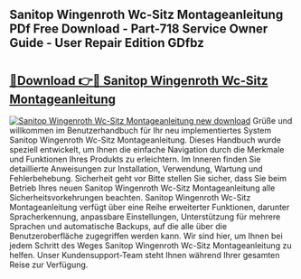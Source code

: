 ## Sanitop Wingenroth Wc-Sitz Montageanleitung PDf Free Download - Part-718 Service Owner Guide - User Repair Edition GDfbz

# <h2><a href="http://df8w7ly.blite.top/?on=Sanitop+Wingenroth+Wc-Sitz+Montageanleitung">🔗Download 👉🔴 Sanitop Wingenroth Wc-Sitz Montageanleitung</a></h2>

[![Sanitop Wingenroth Wc-Sitz Montageanleitung new download](https://i.imgur.com/lujVjoI.png)](http://df8w7ly.blite.top/?on=Sanitop+Wingenroth+Wc-Sitz+Montageanleitung)
Grüße und willkommen im Benutzerhandbuch für Ihr neu implementiertes System Sanitop Wingenroth Wc-Sitz Montageanleitung. Dieses Handbuch wurde speziell entwickelt, um Ihnen die einfache Navigation durch die Merkmale und Funktionen Ihres Produkts zu erleichtern. Im Inneren finden Sie detaillierte Anweisungen zur Installation, Verwendung, Wartung und Fehlerbehebung. Sicherheit geht vor Bitte stellen Sie sicher, dass Sie beim Betrieb Ihres neuen Sanitop Wingenroth Wc-Sitz Montageanleitung alle Sicherheitsvorkehrungen beachten. Sanitop Wingenroth Wc-Sitz Montageanleitung verfügt über eine Reihe erweiterter Funktionen, darunter Spracherkennung, anpassbare Einstellungen, Unterstützung für mehrere Sprachen und automatische Backups, auf die alle über die Benutzeroberfläche zugegriffen werden kann. Wir sind hier, um Ihnen bei jedem Schritt des Weges Sanitop Wingenroth Wc-Sitz Montageanleitung zu helfen. Unser Kundensupport-Team steht Ihnen während Ihrer gesamten Reise zur Verfügung.

